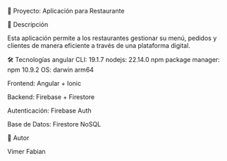 📌 Proyecto: Aplicación para Restaurante

🚀 Descripción

Esta aplicación permite a los restaurantes gestionar su menú, pedidos y clientes de manera eficiente a través de una plataforma digital.

🛠 Tecnologías
angular CLI: 19.1.7
nodejs: 22.14.0
npm package manager: npm 10.9.2
OS: darwin arm64

Frontend: Angular + Ionic

Backend: Firebase + Firestore

Autenticación: Firebase Auth

Base de Datos: Firestore NoSQL

👤 Autor

Vimer Fabian
